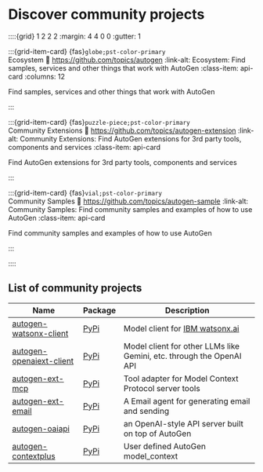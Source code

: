 # Discover community projects

::::{grid} 1 2 2 2
:margin: 4 4 0 0
:gutter: 1

:::{grid-item-card} {fas}`globe;pst-color-primary` <br> Ecosystem
:link: https://github.com/topics/autogen
:link-alt: Ecosystem: Find samples, services and other things that work with AutoGen
:class-item: api-card
:columns: 12

Find samples, services and other things that work with AutoGen

:::

:::{grid-item-card} {fas}`puzzle-piece;pst-color-primary` <br> Community Extensions
:link: https://github.com/topics/autogen-extension
:link-alt: Community Extensions: Find AutoGen extensions for 3rd party tools, components and services
:class-item: api-card

Find AutoGen extensions for 3rd party tools, components and services

:::

:::{grid-item-card} {fas}`vial;pst-color-primary` <br> Community Samples
:link: https://github.com/topics/autogen-sample
:link-alt: Community Samples: Find community samples and examples of how to use AutoGen
:class-item: api-card

Find community samples and examples of how to use AutoGen

:::

::::


## List of community projects

| Name | Package | Description |
|---|---|---|
| [autogen-watsonx-client](https://github.com/tsinggggg/autogen-watsonx-client)  | [PyPi](https://pypi.org/project/autogen-watsonx-client/) | Model client for [IBM watsonx.ai](https://www.ibm.com/products/watsonx-ai) |
| [autogen-openaiext-client](https://github.com/vballoli/autogen-openaiext-client)  | [PyPi](https://pypi.org/project/autogen-openaiext-client/) | Model client for other LLMs like Gemini, etc. through the OpenAI API |
| [autogen-ext-mcp](https://github.com/richard-gyiko/autogen-ext-mcp) | [PyPi](https://pypi.org/project/autogen-ext-mcp/) | Tool adapter for Model Context Protocol server tools |
| [autogen-ext-email](https://github.com/masquerlin/autogen-ext-email) | [PyPi](https://pypi.org/project/autogen-ext-email/) | A Email agent for generating email and sending |
| [autogen-oaiapi](https://github.com/SongChiYoung/autogen-oaiapi)  | [PyPi](https://pypi.org/project/autogen-oaiapi/) | an OpenAI-style API server built on top of AutoGen |
| [autogen-contextplus](https://github.com/SongChiYoung/autogen-contextplus)  | [PyPi](https://pypi.org/project/autogen-contextplus/) | User defined AutoGen model_context |

<!-- Example -->
<!-- | [My Model Client](https://github.com/example)  | [PyPi](https://pypi.org/project/example) | Model client for my custom model service | -->
<!-- - Name should link to the project page or repo
- Package should link to the PyPi page
- Description should be a brief description of the project. 1 short sentence is ideal. -->
